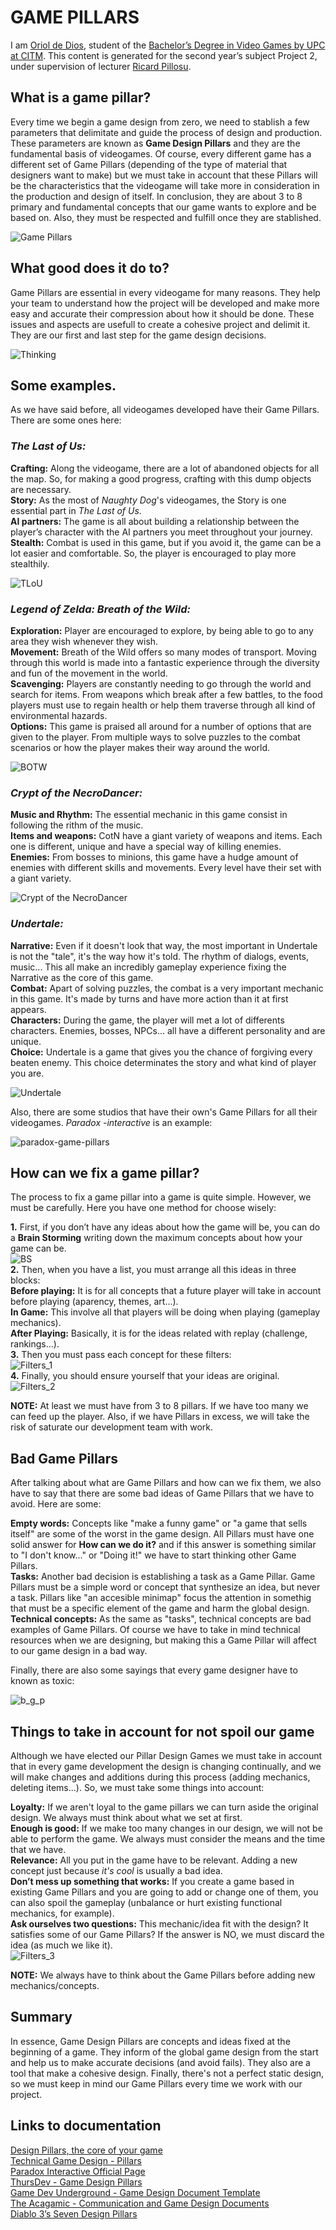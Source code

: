 ﻿# GAME PILLARS

I am [Oriol de Dios](https://www.linkedin.com/in/orioldedios), student of the
[Bachelor’s Degree in Video Games by UPC at CITM](https://www.citm.upc.edu/ing/estudis/graus-videojocs/). This content is generated for the second year’s
subject Project 2, under supervision of lecturer
[Ricard Pillosu](https://es.linkedin.com/in/ricardpillosu).

## What is a game pillar?
Every time we begin a game design from zero, we need to stablish a few parameters that delimitate and guide the process of design and production. These parameters are known as **Game Design Pillars** and they are the fundamental basis of videogames. Of course, every different game has a different set of Game Pillars (depending of the type of material that designers want to make) but we must take in account that these Pillars will be the characteristics that the videogame will take more in consideration in the production and design of itself. In conclusion, they are about 3 to 8 primary and fundamental concepts that our game wants to explore and be based on. Also, they must be respected and fulfill once they are stablished.  
  
![Game Pillars](https://github.com/orioldedios/Design-Pillar-Games/blob/master/docs/Game%20Pillars.png?raw=true)

## What good does it do to?
Game Pillars are essential in every videogame for many reasons. They help your team to understand how the project will be developed and make more easy and accurate their compression about how it should be done. These issues and aspects are usefull to create a cohesive project and delimit it. They are our first and last step for the game design decisions.

![Thinking](/docs/Thinking.jpg)

## Some examples.
As we have said before, all videogames developed have their Game Pillars. There are some ones here:  

### *The Last of Us:*  

**Crafting:** Along the videogame, there are a lot of abandoned objects for all the map. So, for making a good progress, crafting with this dump objects are necessary.  
**Story:** As the most of *Naughty Dog*'s videogames, the Story is one essential part in *The Last of Us*.  
**AI partners:** The game is all about building a relationship between the player’s character with the AI partners you meet throughout your journey.  
**Stealth:** Combat is used in this game, but if you avoid it, the game can be a lot easier and comfortable. So, the player is encouraged to play more stealthily.  

![TLoU](/docs/TLoU.jpg)  

### *Legend of Zelda: Breath of the Wild:*  

**Exploration:** Player are encouraged to explore, by being able to go to any area they wish whenever they wish.  
**Movement:**  Breath of the Wild offers so many modes of transport. Moving through this world is made into a fantastic experience through the diversity and fun of the movement in the world.  
**Scavenging:** Players are constantly needing to go through the world and search for items. From weapons which break after a few battles, to the food players must use to regain health or help them traverse through all kind of environmental hazards.  
**Options:** This game is praised all around for a number of options that are given to the player. From multiple ways to solve puzzles to the combat scenarios or how the player makes their way around the world.  

![BOTW](/docs/botw.jpg)  

### *Crypt of the NecroDancer:*  

**Music and Rhythm:** The essential mechanic in this game consist in following the rithm of the music.  
**Items and weapons:** CotN have a giant variety of weapons and items. Each one is different, unique and have a special way of killing enemies.  
**Enemies:** From bosses to minions, this game have a hudge amount of enemies with different skills and movements. Every level have their set with a giant variety.

![Crypt of the NecroDancer](/docs/CryptoftheNecroDancer.jpg)  

### *Undertale:*  

**Narrative:** Even if it doesn't look that way, the most important in Undertale is not the "tale", it's the way how it's told. The rhythm of dialogs, events, music... This all make an incredibly gameplay experience fixing the Narrative as the core of this game.  
**Combat:** Apart of solving puzzles, the combat is a very important mechanic in this game. It's made by turns and have more action than it at first appears.  
**Characters:** During the game, the player will met a lot of differents characters. Enemies, bosses, NPCs... all have a different personality and are unique.  
**Choice:** Undertale is a game that gives you the chance of forgiving every beaten enemy. This choice determinates the story and what kind of player you are.   

![Undertale](/docs/Undertale-HD-Wallpaper.png)  

Also, there are some studios that have their own's Game Pillars for all their videogames. *Paradox -interactive* is an example:  

![paradox-game-pillars](/docs/paradox-game-pillars.jpg)

## How can we fix a game pillar?
The process to fix a game pillar into a game is quite simple. However, we must be carefully. Here you have one method for choose wisely:

**1.** First, if you don’t have any ideas about how the game will be, you can do a **Brain Storming** writing down the maximum concepts about how your game can be.  
![BS](/docs/BS.jpg)  
**2.** Then, when you have a list, you must arrange all this ideas in three blocks:  
**Before playing:** It is for all concepts that a future player will take in account before playing (aparency, themes, art...).  
**In Game:** This involve all that players will be doing when playing (gameplay mechanics).  
**After Playing:** Basically, it is for the ideas related with replay (challenge, rankings...).  
**3.** Then you must pass each concept for these filters:  
![Filters_1](/docs/Filters_1.png)  
**4.** Finally, you should ensure yourself that your ideas are original.  
![Filters_2](/docs/Filters_2.png)  

**NOTE:** At least we must have from 3 to 8 pillars. If we have too many we can feed up the player. Also, if we have Pillars in excess, we will take the risk of saturate our development team with work.  

## Bad Game Pillars
After talking about what are Game Pillars and how can we fix them, we also have to say that there are some bad ideas of Game Pillars that we have to avoid. Here are some:

**Empty words:** Concepts like "make a funny game" or "a game that sells itself" are some of the worst in the game design. All Pillars must have one solid answer for **How can we do it?** and if this answer is something similar to "I don't know..." or "Doing it!" we have to start thinking other Game Pillars.  
**Tasks:** Another bad decision is establishing a task as a Game Pillar. Game Pillars must be a simple word or concept that synthesize an idea, but never a task. Pillars like "an accesible minimap" focus the attention in somethig that must be a specific element of the game and harm the global design.  
**Technical concepts:** As the same as "tasks", technical concepts are bad examples of Game Pillars. Of course we have to take in mind technical resources when we are designing, but making this a Game Pillar will affect to our game design in a bad way.  

Finally, there are also some sayings that every game designer have to known as toxic:  

![b_g_p](/docs/Bad_game_pillars.png)  

## Things to take in account for not spoil our game
Although we have elected our Pillar Design Games we must take in account that in every game development the design is changing continually, and we will make changes and additions during this process (adding mechanics, deleting items...). So, we must take some things into account:  

**Loyalty:** If we aren't loyal to the game pillars we can turn aside the original design. We always must think about what we set at first.  
**Enough is good:** If we make too many changes in our design, we will not be able to perform the game. We always must consider the means and the time that we have.    
**Relevance:**  All you put in the game have to be relevant. Adding a new concept just because *it's cool* is usually a bad idea.  
**Don’t mess up something that works:** If you create a game based in existing Game Pillars and you are going to add or change one of them, you can also spoil the gameplay (unbalance or hurt existing functional mechanics, for example).  
**Ask ourselves two questions:** This mechanic/idea fit with the design? It satisfies some of our Game Pillars? If the answer is NO, we must discard the idea (as much we like it).  
![Filters_3](/docs/Filters_3.png)

**NOTE:** We always have to think about the Game Pillars before adding new mechanics/concepts.  

## Summary
In essence, Game Design Pillars are concepts and ideas fixed at the beginning of a game. They inform of the global game design from the start and help us to make accurate decisions (and avoid fails). They also are a tool that make a cohesive design. Finally, there's not a perfect static design, so we must keep in mind our Game Pillars every time we work with our project. 

## Links to documentation  
[Design Pillars, the core of your game](https://www.gamasutra.com/blogs/MaxPears/20171012/307469/Design_Pillars__The_Core_of_Your_Game.php)  
[Technical Game Design  - Pillars](http://technicalgamedesign.blogspot.com.es/2011/04/pillars.html)  
[Paradox Interactive Official Page](https://www.paradoxinteractive.com/en/)  
[ThursDev - Game Design Pillars](https://www.youtube.com/watch?v=_EtxKlctpXw)  
[Game Dev Underground - Game Design Document Template](http://gdu.io/blog/game-design-document-template-one-page-super-easy/)  
[The Acagamic - Communication and Game Design Documents](http://www.acagamic.com/courses/infr1330-2014/communication-and-game-design-documents/)  
[Diablo 3’s Seven Design Pillars](https://www.diabloii.net/blog/comments/diablo-3s-seven-design-pillars-2)  
